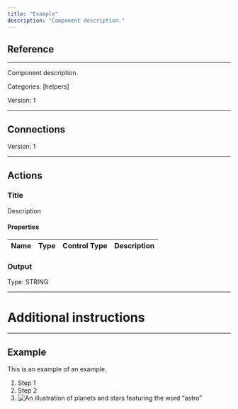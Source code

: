 ```yaml
---
title: "Example"
description: "Component description."
---
```

## Reference
<hr />

Component description.


Categories: [helpers]

Version: 1

<hr />



## Connections

Version: 1





<hr />





## Actions


### Title
Description

#### Properties

|      Name      |     Type     |     Control Type     |     Description     |
|:--------------:|:------------:|:--------------------:|:-------------------:|



### Output



Type: STRING







<hr />

# Additional instructions
<hr />

## Example

This is an example of an example. 

1. Step 1
2. Step 2
3. ![An illustration of planets and stars featuring the word “astro”](https://raw.githubusercontent.com/withastro/docs/main/public/default-og-image.png)
